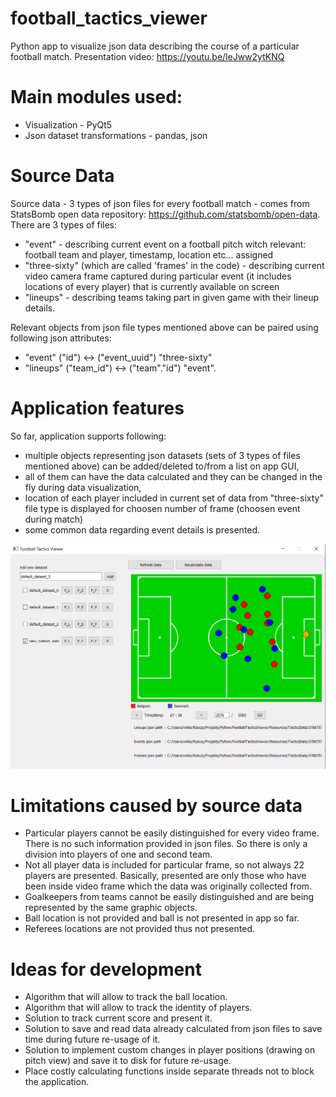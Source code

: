 # football_tactics_viewer
Python app to visualize json data describing the course of a particular football match. Presentation video: https://youtu.be/leJww2ytKNQ

# Main modules used:
- Visualization                 - PyQt5
- Json dataset transformations  - pandas, json

# Source Data
Source data - 3 types of json files for every football match - comes from StatsBomb open data repository: https://github.com/statsbomb/open-data.
There are 3 types of files:
- "event" - describing current event on a football pitch witch relevant: football team and player, timestamp, location etc... assigned
- "three-sixty" (which are called 'frames' in the code) - describing current video camera frame captured during particular event (it includes locations of every player) that is currently available on screen
- "lineups" - describing teams taking part in given game with their lineup details.

Relevant objects from json file types mentioned above can be paired using following json attributes:
- "event" ("id")        <-> ("event_uuid") "three-sixty"
- "lineups" ("team_id") <-> ("team"."id") "event".

# Application features
So far, application supports following:
- multiple objects representing json datasets (sets of 3 types of files mentioned above) can be added/deleted to/from a list on app GUI,
- all of them can have the data calculated and they can be changed in the fly during data visualization,
- location of each player included in current set of data from "three-sixty" file type is displayed for choosen number of frame (choosen event during match)
- some common data regarding event details is presented.

![My Image](/Resources/sample_screen.PNG)

# Limitations caused by source data
- Particular players cannot be easily distinguished for every video frame. There is no such information provided in json files. So there is only a division into players of one and second team. 
- Not all player data is included for particular frame, so not always 22 players are presented. Basically, presented are only those who have been inside video frame which the data was originally collected from.
- Goalkeepers from teams cannot be easily distinguished and are being represented by the same graphic objects.
- Ball location is not provided and ball is not presented in app so far.
- Referees locations are not provided thus not presented.

# Ideas for development
- Algorithm that will allow to track the ball location.
- Algorithm that will allow to track the identity of players.
- Solution to track current score and present it.
- Solution to save and read data already calculated from json files to save time during future re-usage of it.
- Solution to implement custom changes in player positions (drawing on pitch view) and save it to disk for future re-usage.
- Place costly calculating functions inside separate threads not to block the application.